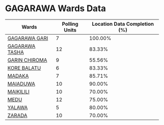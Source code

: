 
# GAGARAWA Wards Data

| Wards | Polling Units | Location Data Completion (%) |
| ---- | ----- | ------- |
| [GAGARAWA GARI](./wards/3732-gagarawa-gari) | 7 | 100.00% |
| [GAGARAWA TASHA](./wards/3733-gagarawa-tasha) | 12 | 83.33% |
| [GARIN CHIROMA](./wards/3734-garin-chiroma) | 9 | 55.56% |
| [KORE BALATU](./wards/3735-kore-balatu) | 6 | 83.33% |
| [MADAKA](./wards/3736-madaka) | 7 | 85.71% |
| [MAIADUWA](./wards/3737-maiaduwa) | 10 | 90.00% |
| [MAIKILILI](./wards/3738-maikilili) | 10 | 70.00% |
| [MEDU](./wards/3739-medu) | 12 | 75.00% |
| [YALAWA](./wards/3740-yalawa) | 5 | 80.00% |
| [ZARADA](./wards/3741-zarada) | 10 | 70.00% |




